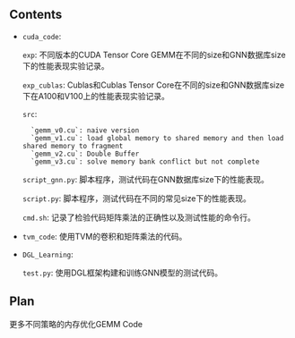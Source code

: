 ## Contents
- `cuda_code`:

    `exp`: 不同版本的CUDA Tensor Core GEMM在不同的size和GNN数据库size下的性能表现实验记录。

    `exp_cublas`: Cublas和Cublas Tensor Core在不同的size和GNN数据库size下在A100和V100上的性能表现实验记录。

    `src`: 

        `gemm_v0.cu`: naive version
        `gemm_v1.cu`: load global memory to shared memory and then load shared memory to fragment
        `gemm_v2.cu`: Double Buffer
        `gemm_v3.cu`: solve memory bank conflict but not complete
    `script_gnn.py`: 脚本程序，测试代码在GNN数据库size下的性能表现。

    `script.py`: 脚本程序，测试代码在不同的常见size下的性能表现。

    `cmd.sh`: 记录了检验代码矩阵乘法的正确性以及测试性能的命令行。

- `tvm_code`: 使用TVM的卷积和矩阵乘法的代码。
- `DGL_Learning`: 

    `test.py`: 使用DGL框架构建和训练GNN模型的测试代码。

## Plan
更多不同策略的内存优化GEMM Code